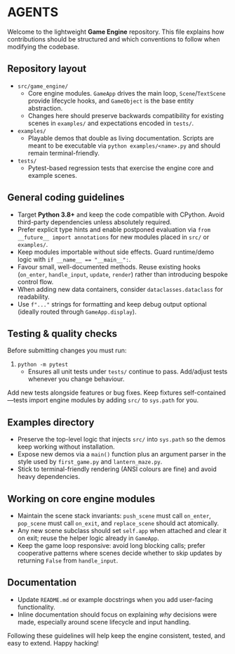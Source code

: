 # AGENTS

Welcome to the lightweight **Game Engine** repository. This file explains how contributions should be structured and which conventions to follow when modifying the codebase.

## Repository layout

- `src/game_engine/`
  - Core engine modules. `GameApp` drives the main loop, `Scene`/`TextScene` provide lifecycle hooks, and `GameObject` is the base entity abstraction.
  - Changes here should preserve backwards compatibility for existing scenes in `examples/` and expectations encoded in `tests/`.
- `examples/`
  - Playable demos that double as living documentation. Scripts are meant to be executable via `python examples/<name>.py` and should remain terminal-friendly.
- `tests/`
  - Pytest-based regression tests that exercise the engine core and example scenes.

## General coding guidelines

- Target **Python 3.8+** and keep the code compatible with CPython. Avoid third-party dependencies unless absolutely required.
- Prefer explicit type hints and enable postponed evaluation via `from __future__ import annotations` for new modules placed in `src/` or `examples/`.
- Keep modules importable without side effects. Guard runtime/demo logic with `if __name__ == "__main__":`.
- Favour small, well-documented methods. Reuse existing hooks (`on_enter`, `handle_input`, `update`, `render`) rather than introducing bespoke control flow.
- When adding new data containers, consider `dataclasses.dataclass` for readability.
- Use `f"..."` strings for formatting and keep debug output optional (ideally routed through `GameApp.display`).

## Testing & quality checks

Before submitting changes you must run:

1. `python -m pytest`
   - Ensures all unit tests under `tests/` continue to pass. Add/adjust tests whenever you change behaviour.

Add new tests alongside features or bug fixes. Keep fixtures self-contained—tests import engine modules by adding `src/` to `sys.path` for you.

## Examples directory

- Preserve the top-level logic that injects `src/` into `sys.path` so the demos keep working without installation.
- Expose new demos via a `main()` function plus an argument parser in the style used by `first_game.py` and `lantern_maze.py`.
- Stick to terminal-friendly rendering (ANSI colours are fine) and avoid heavy dependencies.

## Working on core engine modules

- Maintain the scene stack invariants: `push_scene` must call `on_enter`, `pop_scene` must call `on_exit`, and `replace_scene` should act atomically.
- Any new scene subclass should set `self.app` when attached and clear it on exit; reuse the helper logic already in `GameApp`.
- Keep the game loop responsive: avoid long blocking calls; prefer cooperative patterns where scenes decide whether to skip updates by returning `False` from `handle_input`.

## Documentation

- Update `README.md` or example docstrings when you add user-facing functionality.
- Inline documentation should focus on explaining *why* decisions were made, especially around scene lifecycle and input handling.

Following these guidelines will help keep the engine consistent, tested, and easy to extend. Happy hacking!
